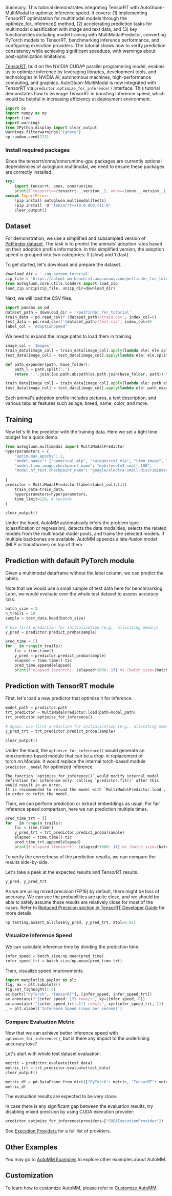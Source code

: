 Summary: This tutorial demonstrates integrating TensorRT with AutoGluon-MultiModal to optimize inference speed. It covers: (1) implementing TensorRT optimization for multimodal models through the optimize_for_inference() method, (2) accelerating prediction tasks for multimodal classification with image and text data, and (3) key functionalities including model training with MultiModalPredictor, converting PyTorch models to TensorRT, benchmarking inference performance, and configuring execution providers. The tutorial shows how to verify prediction consistency while achieving significant speedups, with warnings about post-optimization limitations.

[TensorRT](https://developer.nvidia.com/tensorrt), built on the NVIDIA CUDA® parallel programming model, enables us to optimize inference by leveraging libraries, development tools, and technologies in NVIDIA AI, autonomous machines, high-performance computing, and graphics. AutoGluon-MultiModal is now integrated with TensorRT via `predictor.optimize_for_inference()` interface. This tutorial demonstates how to leverage TensorRT in boosting inference speed, which would be helpful in increasing efficiency at deployment environment.


```python
import os
import numpy as np
import time
import warnings
from IPython.display import clear_output
warnings.filterwarnings('ignore')
np.random.seed(123)
```

### Install required packages
Since the tensorrt/onnx/onnxruntime-gpu packages are currently optional dependencies of autogluon.multimodal, we need to ensure these packages are correctly installed.


```python
try:
    import tensorrt, onnx, onnxruntime
    print(f"tensorrt=={tensorrt.__version__}, onnx=={onnx.__version__}, onnxruntime=={onnxruntime.__version__}")
except ImportError:
    !pip install autogluon.multimodal[tests]
    !pip install -U "tensorrt>=10.0.0b0,<11.0"
    clear_output()
```

## Dataset

For demonstration, we use a simplified and subsampled version of [PetFinder dataset](https://www.kaggle.com/c/petfinder-adoption-prediction). The task is to predict the animals' adoption rates based on their adoption profile information. In this simplified version, the adoption speed is grouped into two categories: 0 (slow) and 1 (fast).

To get started, let's download and prepare the dataset.


```python
download_dir = './ag_automm_tutorial'
zip_file = 'https://automl-mm-bench.s3.amazonaws.com/petfinder_for_tutorial.zip'
from autogluon.core.utils.loaders import load_zip
load_zip.unzip(zip_file, unzip_dir=download_dir)
```

Next, we will load the CSV files.


```python
import pandas as pd
dataset_path = download_dir + '/petfinder_for_tutorial'
train_data = pd.read_csv(f'{dataset_path}/train.csv', index_col=0)
test_data = pd.read_csv(f'{dataset_path}/test.csv', index_col=0)
label_col = 'AdoptionSpeed'
```

We need to expand the image paths to load them in training.


```python
image_col = 'Images'
train_data[image_col] = train_data[image_col].apply(lambda ele: ele.split(';')[0]) # Use the first image for a quick tutorial
test_data[image_col] = test_data[image_col].apply(lambda ele: ele.split(';')[0])

def path_expander(path, base_folder):
    path_l = path.split(';')
    return ';'.join([os.path.abspath(os.path.join(base_folder, path)) for path in path_l])

train_data[image_col] = train_data[image_col].apply(lambda ele: path_expander(ele, base_folder=dataset_path))
test_data[image_col] = test_data[image_col].apply(lambda ele: path_expander(ele, base_folder=dataset_path))
```

Each animal's adoption profile includes pictures, a text description, and various tabular features such as age, breed, name, color, and more.

## Training
Now let's fit the predictor with the training data. Here we set a tight time budget for a quick demo.


```python
from autogluon.multimodal import MultiModalPredictor
hyperparameters = {
    "optim.max_epochs": 2,
    "model.names": ["numerical_mlp", "categorical_mlp", "timm_image", "hf_text", "fusion_mlp"],
    "model.timm_image.checkpoint_name": "mobilenetv3_small_100",
    "model.hf_text.checkpoint_name": "google/electra-small-discriminator",
    
}
predictor = MultiModalPredictor(label=label_col).fit(
    train_data=train_data,
    hyperparameters=hyperparameters,
    time_limit=120, # seconds
)

clear_output()
```

Under the hood, AutoMM automatically infers the problem type (classification or regression), detects the data modalities, selects the related models from the multimodal model pools, and trains the selected models. If multiple backbones are available, AutoMM appends a late-fusion model (MLP or transformer) on top of them.

## Prediction with default PyTorch module
Given a multimodal dataframe without the label column, we can predict the labels.

Note that we would use a small sample of test data here for benchmarking. Later, we would evaluate over the whole test dataset to assess accuracy loss.


```python
batch_size = 2
n_trails = 10
sample = test_data.head(batch_size)

# Use first prediction for initialization (e.g., allocating memory)
y_pred = predictor.predict_proba(sample)

pred_time = []
for _ in range(n_trails):
    tic = time.time()
    y_pred = predictor.predict_proba(sample)
    elapsed = time.time()-tic
    pred_time.append(elapsed)
    print(f"elapsed (pytorch): {elapsed*1000:.1f} ms (batch_size={batch_size})")
```

## Prediction with TensorRT module

First, let's load a new predictor that optimize it for inference.


```python
model_path = predictor.path
trt_predictor = MultiModalPredictor.load(path=model_path)
trt_predictor.optimize_for_inference()

# Again, use first prediction for initialization (e.g., allocating memory)
y_pred_trt = trt_predictor.predict_proba(sample)

clear_output()
```

Under the hood, the `optimize_for_inference()` would generate an onnxruntime-based module that can be a drop-in replacement of torch.nn.Module. It would replace the internal torch-based module `predictor._model` for optimized inference.

```{warning}
The function `optimize_for_inference()` would modify internal model definition for inference only. Calling `predictor.fit()` after this would result in an error.
It is recommended to reload the model with `MultiModalPredictor.load`, in order to refit the model.
```

Then, we can perform prediction or extract embeddings as usual. For fair inference speed comparison, here we run prediction multiple times.


```python
pred_time_trt = []
for _ in range(n_trails):
    tic = time.time()
    y_pred_trt = trt_predictor.predict_proba(sample)
    elapsed = time.time()-tic
    pred_time_trt.append(elapsed)
    print(f"elapsed (tensorrt): {elapsed*1000:.1f} ms (batch_size={batch_size})")
```

To verify the correctness of the prediction results, we can compare the results side-by-side.

Let's take a peek at the expected results and TensorRT results.


```python
y_pred, y_pred_trt
```

As we are using mixed precision (FP16) by default, there might be loss of accuracy. We can see the probabilities are quite close, and we should be able to safely assume these results are relatively close for most of the cases. Refer to [Reduced Precision section in TensorRT Developer Guide](https://docs.nvidia.com/deeplearning/tensorrt/developer-guide/index.html#reduced-precision) for more details.


```python
np.testing.assert_allclose(y_pred, y_pred_trt, atol=0.01)
```

### Visualize Inference Speed

We can calculate inference time by dividing the prediction time.


```python
infer_speed = batch_size/np.mean(pred_time)
infer_speed_trt = batch_size/np.mean(pred_time_trt)
```

Then, visualize speed improvements.


```python
import matplotlib.pyplot as plt
fig, ax = plt.subplots()
fig.set_figheight(1.5)
ax.barh(["PyTorch", "TensorRT"], [infer_speed, infer_speed_trt])
ax.annotate(f"{infer_speed:.1f} rows/s", xy=(infer_speed, 0))
ax.annotate(f"{infer_speed_trt:.1f} rows/s", xy=(infer_speed_trt, 1))
_ = plt.xlabel('Inference Speed (rows per second)')
```

### Compare Evaluation Metric
Now that we can achieve better inference speed with `optimize_for_inference()`, but is there any impact to the underlining accuracy loss?

Let's start with whole test dataset evaluation.


```python
metric = predictor.evaluate(test_data)
metric_trt = trt_predictor.evaluate(test_data)
clear_output()
```


```python
metric_df = pd.DataFrame.from_dict({"PyTorch": metric, "TensorRT": metric_trt})
metric_df
```

The evaluation results are expected to be very close.

In case there is any significant gap between the evaluation results, try disabling mixed precision by using CUDA execution provider:

```python
predictor.optimize_for_inference(providers=["CUDAExecutionProvider"])
```

See [Execution Providers](https://onnxruntime.ai/docs/execution-providers/) for a full list of providers.

## Other Examples

You may go to [AutoMM Examples](https://github.com/autogluon/autogluon/tree/master/examples/automm) to explore other examples about AutoMM.

## Customization
To learn how to customize AutoMM, please refer to [Customize AutoMM](customization.ipynb).
